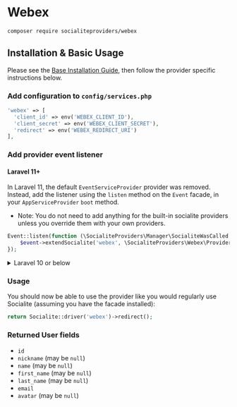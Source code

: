 # Webex

```bash
composer require socialiteproviders/webex
```

## Installation & Basic Usage

Please see the [Base Installation Guide](https://socialiteproviders.com/usage/), then follow the provider specific instructions below.

### Add configuration to `config/services.php`

```php
'webex' => [
  'client_id' => env('WEBEX_CLIENT_ID'),
  'client_secret' => env('WEBEX_CLIENT_SECRET'),
  'redirect' => env('WEBEX_REDIRECT_URI')
],
```

### Add provider event listener

#### Laravel 11+

In Laravel 11, the default `EventServiceProvider` provider was removed. Instead, add the listener using the `listen` method on the `Event` facade, in your `AppServiceProvider` `boot` method.

* Note: You do not need to add anything for the built-in socialite providers unless you override them with your own providers.

```php
Event::listen(function (\SocialiteProviders\Manager\SocialiteWasCalled $event) {
    $event->extendSocialite('webex', \SocialiteProviders\Webex\Provider::class);
});
```
<details>
<summary>
Laravel 10 or below
</summary>
Configure the package's listener to listen for `SocialiteWasCalled` events.

Add the event to your `listen[]` array in `app/Providers/EventServiceProvider`. See the [Base Installation Guide](https://socialiteproviders.com/usage/) for detailed instructions.

```php
protected $listen = [
    \SocialiteProviders\Manager\SocialiteWasCalled::class => [
        // ... other providers
        \SocialiteProviders\Webex\WebexExtendSocialite::class.'@handle',
    ],
];
```
</details>

### Usage

You should now be able to use the provider like you would regularly use Socialite (assuming you have the facade installed):

```php
return Socialite::driver('webex')->redirect();
```

### Returned User fields

- ``id``
- ``nickname`` (may be `null`)
- ``name`` (may be `null`)
- ``first_name`` (may be `null`)
- ``last_name`` (may be `null`)
- ``email``
- ``avatar`` (may be `null`)
